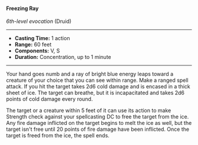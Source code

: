 #### Freezing Ray
*6th-level evocation* (Druid)
___
- **Casting Time:** 1 action
- **Range:** 60 feet
- **Components:** V, S
- **Duration:** Concentration, up to 1 minute
---
Your hand goes numb and a ray of bright blue energy leaps toward a creature of your choice that you can see within range. Make a ranged spell attack. If you hit the target takes 2d6 cold damage and is encased in a thick sheet of ice. The target can breathe, but it is incapacitated and takes 2d6 points of cold damage every round.

The target or a creature within 5 feet of it can use its action to make Strength check against your spellcasting DC to free the target from the ice. Any fire damage inflicted on the target begins to melt the ice as well, but the target isn't free until 20 points of fire damage have been inflicted. Once the target is freed from the ice, the spell ends.
